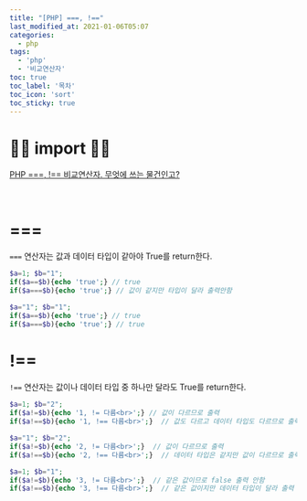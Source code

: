 ```yaml
---
title: "[PHP] ===, !=="
last_modified_at: 2021-01-06T05:07
categories: 
  - php
tags: 
  - 'php' 
  - '비교연산자'
toc: true
toc_label: '목차'
toc_icon: 'sort'
toc_sticky: true
---
```


# 🙆‍♂️ import 🙇‍♂️

[PHP ===, !== 비교연산자. 무엇에 쓰는 물건인고?](http://ieo.kr/?no=154)

[]()

[]()

[]()

[]()

[]()

<br>


# ===

`===` 연산자는 값과 데이터 타입이 같아야 True를 return한다.

```php
$a=1; $b="1";
if($a==$b){echo 'true';} // true
if($a===$b){echo 'true';} // 값이 같지만 타입이 달라 출력안함

$a="1"; $b="1";
if($a==$b){echo 'true';} // true
if($a===$b){echo 'true';} // true
```

# !==

`!==` 연산자는 값이나 데이터 타입 중 하나만 달라도 True를 return한다.

```php
$a=1; $b="2";
if($a!=$b){echo '1, != 다름<br>';} // 값이 다르므로 출력
if($a!==$b){echo '1, !== 다름<br>';}  // 값도 다르고 데이터 타입도 다르므로 출력

$a="1"; $b="2";
if($a!=$b){echo '2, != 다름<br>';}  // 값이 다르므로 출력
if($a!==$b){echo '2, !== 다름<br>';}  // 데이터 타입은 같지만 값이 다르므로 출력 

$a=1; $b="1";
if($a!=$b){echo '3, != 다름<br>';}  // 같은 값이므로 false 출력 안함
if($a!==$b){echo '3, !== 다름<br>';}  // 같은 값이지만 데이터 타입이 달라 출력
```